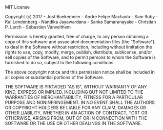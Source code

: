 MIT License

Copyright (c) 2017 - Jost Boekemeier
                   - Andre Felipe Machado
                   - Sam Ruby
                   - Kai Londenberg
                   - Nandika Jayawardana
                   - Sanka Samaranayake
                   - Christian P. Lerch
                   - Sébastien Vanvelthem

Permission is hereby granted, free of charge, to any person obtaining a copy
of this software and associated documentation files (the "Software"), to deal
in the Software without restriction, including without limitation the rights
to use, copy, modify, merge, publish, distribute, sublicense, and/or sell
copies of the Software, and to permit persons to whom the Software is
furnished to do so, subject to the following conditions:

The above copyright notice and this permission notice shall be included in all
copies or substantial portions of the Software.

THE SOFTWARE IS PROVIDED "AS IS", WITHOUT WARRANTY OF ANY KIND, EXPRESS OR
IMPLIED, INCLUDING BUT NOT LIMITED TO THE WARRANTIES OF MERCHANTABILITY,
FITNESS FOR A PARTICULAR PURPOSE AND NONINFRINGEMENT. IN NO EVENT SHALL THE
AUTHORS OR COPYRIGHT HOLDERS BE LIABLE FOR ANY CLAIM, DAMAGES OR OTHER
LIABILITY, WHETHER IN AN ACTION OF CONTRACT, TORT OR OTHERWISE, ARISING FROM,
OUT OF OR IN CONNECTION WITH THE SOFTWARE OR THE USE OR OTHER DEALINGS IN THE
SOFTWARE.
